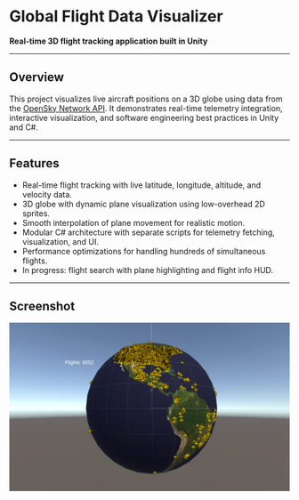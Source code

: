 # Global Flight Data Visualizer

**Real-time 3D flight tracking application built in Unity**

---

## Overview

This project visualizes live aircraft positions on a 3D globe using data from the [OpenSky Network API](https://opensky-network.org/). It demonstrates real-time telemetry integration, interactive visualization, and software engineering best practices in Unity and C#.

---

## Features

- Real-time flight tracking with live latitude, longitude, altitude, and velocity data.
- 3D globe with dynamic plane visualization using low-overhead 2D sprites.
- Smooth interpolation of plane movement for realistic motion.
- Modular C# architecture with separate scripts for telemetry fetching, visualization, and UI.
- Performance optimizations for handling hundreds of simultaneous flights.
- In progress: flight search with plane highlighting and flight info HUD.

---

## Screenshot

![Flight Visualizer Screenshot](GlobeData.png)  
